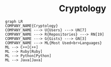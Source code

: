 <h1 align="center">Cryptology</h1>

```mermaid
graph LR
COMPANY_NAME{Cryptology}
COMPANY_NAME ---> U{Users} ---> UN[7]
COMPANY_NAME ---> R{Repositories} ---> RN[19]
COMPANY_NAME ---> G{Gists} ---> GN[3]
COMPANY_NAME ---> ML{Most Used<br>Languages}
ML --> C++[C++]
ML --> Ruby[Ruby]
ML --> Python[Python]
ML --> Java[Java]
```
